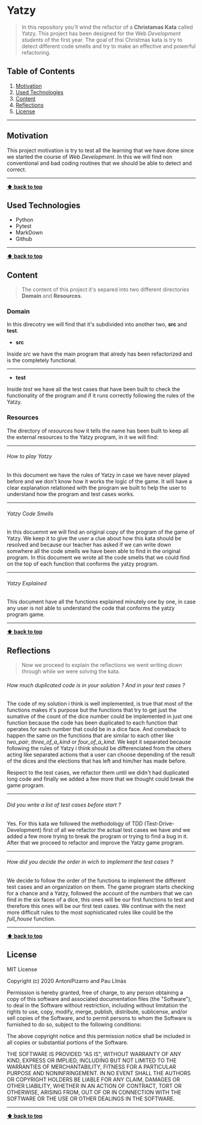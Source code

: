 ﻿# Yatzy

> In this repository you'll wind the refactor of a **Christamas Kata** called Yatzy. This project has been designed for the Web _Development students_ of the first year. The goal of thsi Christmas kata is try to detect different code smells and try to make an effective and powerful refactoring.

## Table of Contents

1. [Motivation](#motivation)
1. [Used Technologies](#used-technologies)
1. [Content](#Content)
1. [Reflections](#reflections)
1. [License](#license)

---

## Motivation

This project motivation is try to test all the learning that we have done since we started the course of _Web Development_. In this we will find non conventional and bad coding routines that we should be able to detect and correct.

---

**[⬆ back to top](#table-of-contents)**

## Used Technologies

- Python
- Pytest
- MarkDown
- Github

---

**[⬆ back to top](#table-of-contents)**

## Content

> The content of this project it's separed into two different directories **Domain** and **Resources**.

### Domain

In this direcotry we will find that it's subdivided into another two, **src** and **test**.

- **src**

Inside _src_ we have the main program that alredy has been refactorized and is the completely functional.

---

- **test**

Inside _test_ we have all the test cases that have been built to check the functionality of the program and if it runs correctly following the rules of the Yatzy.

### Resources

The directory of _resources_ how it tells the name has been built to keep all the external resources to the Yatzy program, in it we will find:

---

###### How to play Yatzy

In this document we have the rules of Yatzy in case we have never played before and we don't know how it works the logic of the game. It will have a clear explanation relationed with the program we built to help the user to understand how the program and test cases works.

---

###### Yatzy Code Smells

In this docuemnt we will find an original copy of the program of the game of Yatzy. We keep it to give the user a clue about how this kata should be resolved and because our teacher has asked if we can write down somwhere all the code smells we have been able to find in the original program. In this document we wrote all the code smells that we could find on the top of each function that conforms the yatzy program.

---

###### Yatzy Explained

This document have all the functions explained minutely one by one, in case any user is not able to understand the code that conforms the yatzy program game.

---

**[⬆ back to top](#table-of-contents)**

## Reflections

> Now we proceed to explain the reflections we went writing down through while we were solving the kata.

###### How much duplicated code is in your solution ? And in your test cases ?

The code of my solution i think is well implemented, is true that most of the functions makes it's purpose but the functions that try to get just the sumative of the count of the dice number could be implemented in just one function because the code has been duplicated to each function that operates for each number that could be in a dice face. And comeback to happen the same on the functions that are similar to each other like _two_pair_, _three_of_a_kind_ or _four_of_a_kind_. We kept it separated because following the rules of Yatzy i think should be differenciated from the others acting like separated actions that a user can choose depending of the result of the dices and the elections that has left and him/her has made before.

Respect to the test cases, we refactor them until we didn't had duplicated long code and finally we added a few more that we thought could break the game program.

---

###### Did you write a list of test cases before start ?

Yes. For this kata we followed the methodology of TDD (Test-Drive-Development) first of all we refactor the actual test cases we have and we added a few more trying to break the program or trying to find a bug in it. After that we proceed to refactor and improve the Yatzy game program.

---

###### How did you decide the order in wich to implement the test cases ?

We decide to follow the order of the functions to implement the different test cases and an organization on them. The game program starts checking for a chance and a Yatzy, followed the account of the numbers that we can find in the six faces of a dice, this ones will be our first functions to test and therefore this ones will be our first test cases. We continue with the next more difficult rules to the most sophisticated rules like could be the _full_house_ function.

---

**[⬆ back to top](#table-of-contents)**

## License

MIT License

Copyright (c) 2020 AntoniPizarro and Pau Llinàs

Permission is hereby granted, free of charge, to any person obtaining a copy
of this software and associated documentation files (the "Software"), to deal
in the Software without restriction, including without limitation the rights
to use, copy, modify, merge, publish, distribute, sublicense, and/or sell
copies of the Software, and to permit persons to whom the Software is
furnished to do so, subject to the following conditions:

The above copyright notice and this permission notice shall be included in all
copies or substantial portions of the Software.

THE SOFTWARE IS PROVIDED "AS IS", WITHOUT WARRANTY OF ANY KIND, EXPRESS OR
IMPLIED, INCLUDING BUT NOT LIMITED TO THE WARRANTIES OF MERCHANTABILITY,
FITNESS FOR A PARTICULAR PURPOSE AND NONINFRINGEMENT. IN NO EVENT SHALL THE
AUTHORS OR COPYRIGHT HOLDERS BE LIABLE FOR ANY CLAIM, DAMAGES OR OTHER
LIABILITY, WHETHER IN AN ACTION OF CONTRACT, TORT OR OTHERWISE, ARISING FROM,
OUT OF OR IN CONNECTION WITH THE SOFTWARE OR THE USE OR OTHER DEALINGS IN THE
SOFTWARE.

---

**[⬆ back to top](#table-of-contents)**
